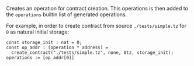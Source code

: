 Creates an operation for contract creation. This operations is then added to the `operations` builtin list of generated operations.

For example, in order to create contract from source `./tests/simple.tz` for `0` as natural initial storage:

```archetype
const storage_init : nat = 0;
const op_addr : (operation * address) =
  create_contract("./tests/simple.tz", none, 0tz, storage_init);
operations := [op_addr[0]]
```